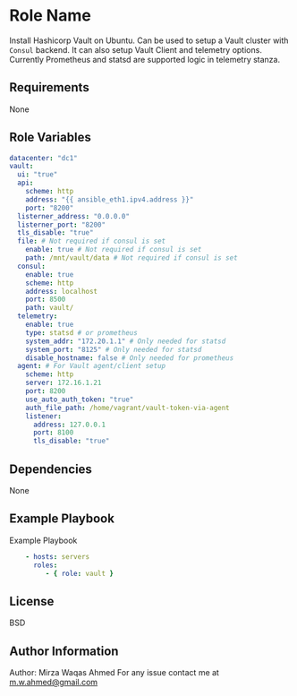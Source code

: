 Role Name
=========

Install Hashicorp Vault on Ubuntu. Can be used to setup a Vault cluster with `Consul` backend.
It can also setup Vault Client and telemetry options. Currently Prometheus and statsd are supported logic in telemetry stanza.

Requirements
------------

None

Role Variables
--------------

```yaml
datacenter: "dc1"
vault:
  ui: "true"
  api:
    scheme: http
    address: "{{ ansible_eth1.ipv4.address }}"
    port: "8200"
  listerner_address: "0.0.0.0"
  listerner_port: "8200"
  tls_disable: "true"
  file: # Not required if consul is set
    enable: true # Not required if consul is set
    path: /mnt/vault/data # Not required if consul is set
  consul:
    enable: true
    scheme: http
    address: localhost
    port: 8500
    path: vault/
  telemetry:
    enable: true
    type: statsd # or prometheus
    system_addr: "172.20.1.1" # Only needed for statsd
    system_port: "8125" # Only needed for statsd
    disable_hostname: false # Only needed for prometheus
  agent: # For Vault agent/client setup
    scheme: http
    server: 172.16.1.21
    port: 8200
    use_auto_auth_token: "true"
    auth_file_path: /home/vagrant/vault-token-via-agent
    listener:
      address: 127.0.0.1
      port: 8100
      tls_disable: "true"
```

Dependencies
------------

None

Example Playbook
----------------

Example Playbook

```yaml
    - hosts: servers
      roles:
         - { role: vault }
```

License
-------

BSD

Author Information
------------------

Author: Mirza Waqas Ahmed
For any issue contact me at m.w.ahmed@gmail.com
